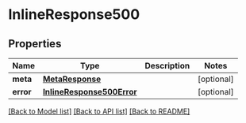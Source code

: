# InlineResponse500

## Properties
Name | Type | Description | Notes
------------ | ------------- | ------------- | -------------
**meta** | [**MetaResponse**](MetaResponse.md) |  | [optional] 
**error** | [**InlineResponse500Error**](InlineResponse500Error.md) |  | [optional] 

[[Back to Model list]](../README.md#documentation-for-models) [[Back to API list]](../README.md#documentation-for-api-endpoints) [[Back to README]](../README.md)


